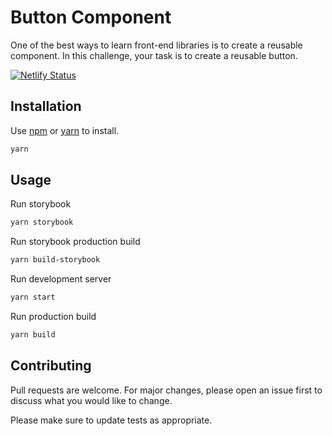 # Button Component

One of the best ways to learn front-end libraries is to create a reusable component. In this challenge, your task is to create a reusable button.

[![Netlify Status](https://api.netlify.com/api/v1/badges/2f0d6d82-2801-44d6-a189-6c1c80ce2413/deploy-status)](https://app.netlify.com/sites/infallible-stonebraker-088b5e/deploys)

## Installation

Use [npm](https://www.npmjs.com/) or [yarn](https://yarnpkg.com/) to install.

```bash
yarn
```

## Usage

Run storybook

```bash
yarn storybook
```

Run storybook production build

```bash
yarn build-storybook
```

Run development server

```bash
yarn start
```

Run production build

```bash
yarn build
```

## Contributing

Pull requests are welcome. For major changes, please open an issue first to discuss what you would like to change.

Please make sure to update tests as appropriate.
